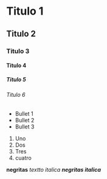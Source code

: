 # Titulo 1
## Titulo 2
### Titulo 3
#### Titulo 4
##### Titulo 5
###### Titulo 6

* Bullet 1
* Bullet 2
* Bullet 3

1. Uno
2. Dos
3. Tres
4. cuatro


**negritas**
_textto italica_
***negritas italica***
